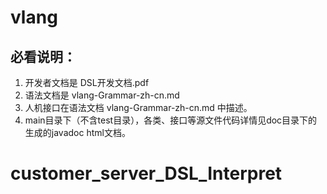 # vlang
## 必看说明：
1. 开发者文档是 DSL开发文档.pdf
2. 语法文档是 vlang-Grammar-zh-cn.md
3. 人机接口在语法文档 vlang-Grammar-zh-cn.md 中描述。
4. main目录下（不含test目录），各类、接口等源文件代码详情见doc目录下的生成的javadoc html文档。

# customer_server_DSL_Interpret
